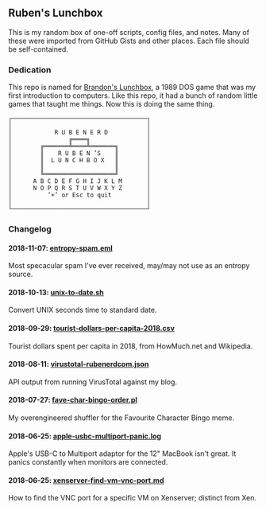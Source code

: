 ## Ruben's Lunchbox

This is my random box of one-off scripts, config files, and notes. Many of these were imported from GitHub Gists and other places. Each file should be self-contained.


### Dedication

This repo is named for [Brandon's Lunchbox], a 1989 DOS game that was my first introduction to computers. Like this repo, it had a bunch of random little games that taught me things. Now this is doing the same thing.

    ┌──────────────────────────────────────┐
    │                                      │
    │            R U B E N E R D           │
    │                ╔════╗                │
    │        ╔═══════╩════╩═══════╗        │
    │        ║    R U B E N ’S    ║        │
    │        ║  L U N C H B O X   ║        │
    │        ║                    ║        │
    │        ╚════════════════════╝        │
    │      A B C D E F G H I J K L M       │
    │      N O P Q R S T U V W X Y Z       │
    │          ’+’ or Esc to quit          │
    │                                      │
    └──────────────────────────────────────┘

[Brandon's Lunchbox]: https://www.myabandonware.com/game/brandon-s-big-lunchbox-3x6#screentabs "MyAbandonwarePage Captures and Snapshots of Brandon's Lunchbox"


### Changelog

#### 2018-11-07: [entropy-spam.eml](./entropy-spam.eml)
Most specacular spam I've ever received, may/may not use as an entropy source.

#### 2018-10-13: [unix-to-date.sh](./unix-to-date.sh)
Convert UNIX seconds time to standard date.

#### 2018-09-29: [tourist-dollars-per-capita-2018.csv](./tourist-dollars-per-capita-2018.csv)
Tourist dollars spent per capita in 2018, from HowMuch.net and Wikipedia.

#### 2018-08-11: [virustotal-rubenerdcom.json](./virustotal-rubenerdcom.json)
API output from running VirusTotal against my blog.

#### 2018-07-27: [fave-char-bingo-order.pl](./fave-char-bingo-order.pl)
My overengineered shuffler for the Favourite Character Bingo meme.

#### 2018-06-25: [apple-usbc-multiport-panic.log](./apple-usbc-multiport-panic.log)
Apple's USB-C to Multiport adaptor for the 12" MacBook isn't great. It panics constantly when monitors are connected. 

#### 2018-06-25: [xenserver-find-vm-vnc-port.md](./xenserver-find-vm-vnc-port.md)
How to find the VNC port for a specific VM on Xenserver; distinct from Xen.


